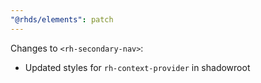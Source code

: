 ```yaml
---
"@rhds/elements": patch
---
```


Changes to `<rh-secondary-nav>`:
 - Updated styles for `rh-context-provider` in shadowroot